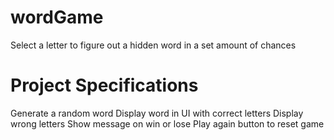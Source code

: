 # wordGame
Select a letter to figure out a hidden word in a set amount of chances

# Project Specifications
Generate a random word
Display word in UI with correct letters
Display wrong letters
Show message on win or lose
Play again button to reset game
